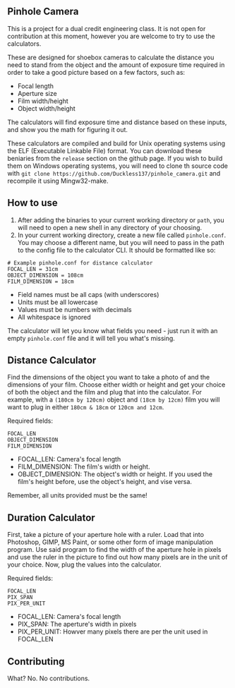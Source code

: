 ## Pinhole Camera
This is a project for a dual credit engineering class.
It is not open for contribution at this moment, however you are welcome to try to use the calculators.

These are designed for shoebox cameras to calculate the distance you need to stand from the object and the amount of exposure time required in order to take a good picture based on a few factors, such as:
- Focal length
- Aperture size
- Film width/height
- Object width/height

The calculators will find exposure time and distance based on these inputs, and show you the math for figuring it out.

These calculators are compiled and build for Unix operating systems using the ELF (Executable Linkable File) format. You can download these beniaries from the `release` section on the github page. If you wish to build them on Windows operating systems, you will need to clone th source code with ```git clone https://github.com/Duckless137/pinhole_camera.git``` and recompile it using Mingw32-make. 
## How to use
1. After adding the binaries to your current working directory or `path`, you will need to open a new shell in any directory of your choosing.
2. In your current working directory, create a new file called `pinhole.conf`. You may choose a different name, but you will need to pass in the path to the config file to the calculator CLI.
It should be formatted like so:
```
# Example pinhole.conf for distance calculator
FOCAL_LEN = 31cm
OBJECT_DIMENSION = 108cm
FILM_DIMENSION = 18cm
```
- Field names must be all caps (with underscores)
- Units must be all lowercase
- Values must be numbers with decimals 
- All whitespace is ignored

The calculator will let you know what fields you need - just run it with an empty `pinhole.conf` file and it will tell you what's missing.

## Distance Calculator
Find the dimensions of the object you want to take a photo of and the dimensions of your film. Choose either width or height and get your choice of both the object and the film and plug that into the calculator.
For example, with a `(180cm by 120cm)` object and `(18cm by 12cm)` film you will want to plug in either `180cm & 18cm` or `120cm and 12cm`.

Required fields:
```
FOCAL_LEN
OBJECT_DIMENSION
FILM_DIMENSION
```
- FOCAL_LEN: Camera's focal length
- FILM_DIMENSION: The film's width or height.
- OBJECT_DIMENSION: The object's width or height. If you used the film's height before, use the object's height, and vise versa.

Remember, all units provided must be the same!

## Duration Calculator
First, take a picture of your aperture hole with a ruler. Load that into Photoshop, GIMP, MS Paint, or some other form of image manipulation program. Use said program to find the width of the aperture hole in pixels and use the ruler in the picture to find out how many pixels are in the unit of your choice. Now, plug the values into the calculator.

Required fields:
```
FOCAL_LEN
PIX_SPAN
PIX_PER_UNIT
```
- FOCAL_LEN: Camera's focal length
- PIX_SPAN: The aperture's width in pixels
- PIX_PER_UNIT: Howver many pixels there are per the unit used in FOCAL_LEN

## Contributing
What? No. No contributions.